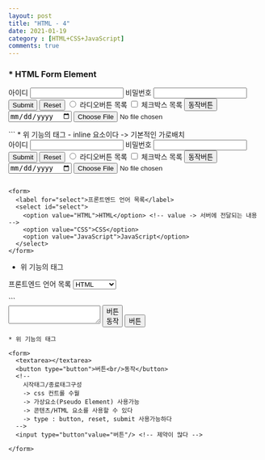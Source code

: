 ```yaml
---
layout: post
title: "HTML - 4"
date: 2021-01-19
category : [HTML+CSS+JavaScript]
comments: true
---
```

### * HTML Form Element

<form action="" class="list">
  <label for="login-id">아이디</label>
  <input type="text" id="login-id"/> <!-- label -> input요소와 아이디글자를 연결해준다-->
  <label for="login-pwd">비밀번호</label>
  <input type="password" id="login-pwd" />
  <input type="submit" />
  <input type="reset"/>
  <input type="radio" id="radio-button"/><!-- 복수선택이 안된다 -->
  <label for="radio-button">라디오버튼 목록</label>
  <input type="checkbox" id="check-button"/> <!-- 복수선택 됨 -->   
  <label for="check-button">체크박스 목록</label>
  <input type="button" value="동작버튼"/>
  <input type="date"/>
  <input type="file"/>
</form>
```
* 위 기능의 태그
- inline 요소이다 -> 기본적인 가로배치

<form action="" class="list">
  <label for="login-id">아이디</label>
  <input type="text" id="login-id"/> <!-- label -> input요소와 아이디글자를 연결해준다-->
  <label for="login-pwd">비밀번호</label>
  <input type="password" id="login-pwd" />
  <input type="submit" />
  <input type="reset"/>
  <input type="radio" id="radio-button"/><!-- 복수선택이 안된다 -->
  <label for="radio-button">라디오버튼 목록</label>
  <input type="checkbox" id="check-button"/> <!-- 복수선택 됨 -->   
  <label for="check-button">체크박스 목록</label>
  <input type="button" value="동작버튼"/>
  <input type="date"/>
  <input type="file"/>
</form>

```

<form>
  <label for="select">프론트엔드 언어 목록</label>
  <select id="select">
    <option value="HTML">HTML</option> <!-- value -> 서버에 전달되는 내용 -->
    <option value="CSS">CSS</option>
    <option value="JavaScript">JavaScript</option>
  </select>
</form>
```
* 위 기능의 태그

<form>
  <label for="select">프론트엔드 언어 목록</label>
  <select id="select">
    <option value="HTML">HTML</option> <!-- value -> 서버에 전달되는 내용 -->
    <option value="CSS">CSS</option>
    <option value="JavaScript">JavaScript</option>
  </select>
</form>
```

<form>
  <textarea></textarea>
  <button type="button">버튼<br/>동작</button>
  <!--
    시작태그/종료태그구성
    -> css 컨트롤 수월
    -> 가상요소(Pseudo Element) 사용가능
    -> 콘텐츠/HTML 요소를 사용할 수 있다
    -> type : button, reset, submit 사용가능하다
  -->
  <input type="button"value="버튼"/> <!-- 제약이 많다 -->

</form>

```
* 위 기능의 태그

<form>
  <textarea></textarea>
  <button type="button">버튼<br/>동작</button>
  <!--
    시작태그/종료태그구성
    -> css 컨트롤 수월
    -> 가상요소(Pseudo Element) 사용가능
    -> 콘텐츠/HTML 요소를 사용할 수 있다
    -> type : button, reset, submit 사용가능하다
  -->
  <input type="button"value="버튼"/> <!-- 제약이 많다 -->

</form>

```
